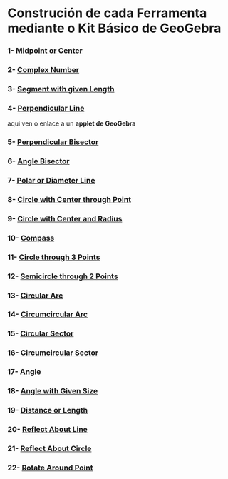 # Construción de cada Ferramenta mediante o Kit Básico de GeoGebra
### 1-  [Midpoint or Center](../Ferramentas/FerramentasMink/1_Midpoint_Center.md)
### 2-  [Complex Number](../Ferramentas/FerramentasMink/2_ComplexNumber.md)
### 3-  [Segment with given Length](../Ferramentas/FerramentasMink/3_Segment_GivenLength.md)
### 4-  [Perpendicular Line](../Ferramentas/FerramentasMink/4_Perpendicular_Line.md)

aqui ven o enlace a un <b>applet de GeoGebra</b>
### 5-  [Perpendicular Bisector](https://wiki.geogebra.org/en/Perpendicular_Bisector_Tool)
### 6-  [Angle Bisector](https://wiki.geogebra.org/en/Angle_Bisector_Tool)
### 7-  [Polar or Diameter Line](https://wiki.geogebra.org/en/Polar_or_Diameter_Line_Tool)
### 8-  [Circle with Center through Point](https://wiki.geogebra.org/en/Circle_with_Centre_through_Point_Tool)
### 9-  [Circle with Center and Radius](https://wiki.geogebra.org/en/Circle_with_Centre_and_Radius_Tool)
### 10- [Compass](https://wiki.geogebra.org/en/Compasses_Tool)
### 11- [Circle through 3 Points](https://wiki.geogebra.org/en/Circle_through_3_Points_Tool)
### 12- [Semicircle through 2 Points](https://wiki.geogebra.org/en/Semicircle_through_2_Points_Tool)
### 13- [Circular Arc](https://wiki.geogebra.org/en/Circular_Arc_Tool)
### 14- [Circumcircular Arc](https://wiki.geogebra.org/en/Circumcircular_Arc_Tool)
### 15- [Circular Sector](https://wiki.geogebra.org/en/Circular_Sector_Tool)
### 16- [Circumcircular Sector](https://wiki.geogebra.org/en/Circumcircular_Sector_Tool)
### 17- [Angle](https://wiki.geogebra.org/en/Angle_Tool)
### 18- [Angle with Given Size](https://wiki.geogebra.org/en/Angle_with_Given_Size_Tool)
### 19- [Distance or Length](https://wiki.geogebra.org/en/Distance_or_Length_Tool)
### 20- [Reflect About Line](https://wiki.geogebra.org/en/Reflect_about_Line_Tool)
### 21- [Reflect About Circle](https://wiki.geogebra.org/en/Reflect_about_Circle_Tool)
### 22- [Rotate Around Point](https://wiki.geogebra.org/en/Reflect_about_Point_Tool)
